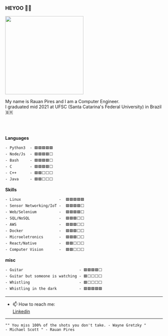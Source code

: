 ### HEYOO 🤘🤘

<img src="https://user-images.githubusercontent.com/30680760/187152822-cff2caee-d8a4-4e7f-8937-44638de0ed22.gif" width="250" height="250"/>


My name is Rauan Pires and I am a Computer Engineer. <br>
I graduated mid 2021 at UFSC (Santa Catarina's Federal University) in Brazil 🇧🇷 <br>

<br><br>
<br>
**Languages**
```
- Python3  - 🟩🟩🟩🟩🟩
- Node/Js  - 🟩🟩🟩🟩⬜
- Bash     - 🟩🟩🟩🟩⬜
- C        - 🟩🟩🟩🟩⬜
- C++      - 🟩🟩⬜⬜⬜
- Java     - 🟩🟩⬜⬜⬜
```
**Skills**
```
- Linux                 -  🟩🟩🟩🟩🟩
- Sensor Networking/IoT -  🟩🟩🟩🟩⬜
- Web/Selenium          -  🟩🟩🟩🟩⬜
- SQL/NoSQL             -  🟩🟩🟩⬜⬜
- AWS                   -  🟩🟩🟩⬜⬜
- Docker                -  🟩🟩🟩⬜⬜
- Microeletronics       -  🟩🟩🟩⬜⬜
- React/Native          -  🟩🟩⬜⬜⬜
- Computer Vision       -  🟩🟩⬜⬜⬜

```
**misc**
```
- Guitar                         - 🟩🟩🟩🟩⬜
- Guitar but someone is watching - 🟩⬜⬜⬜⬜
- Whistling                      - 🟩⬜⬜⬜⬜
- Whistling in the dark          - 🟩🟩🟩🟩🟩

```
-----------------------------------

- 📫 How to reach me:<br>
[Linkedin](https://www.linkedin.com/in/rauan-pires/)<br>

----------
```
"" You miss 100% of the shots you don't take. - Wayne Gretzky "
- Michael Scott " - Rauan Pires
```

<!--  
**RauanBPK/RauanBPK** is a ✨ _special_ ✨ repository because its `README.md` (this file) appears on your GitHub profile.

Here are some ideas to get you started:

- 🔭 I’m currently working on ...
- 🌱 I’m currently learning ...
- 👯 I’m looking to collaborate on ...
- 🤔 I’m looking for help with ...
- 💬 Ask me about ...

- 📫 How to reach me: ...
- 😄 Pronouns: ...
- ⚡ Fun fact: ...
-->
